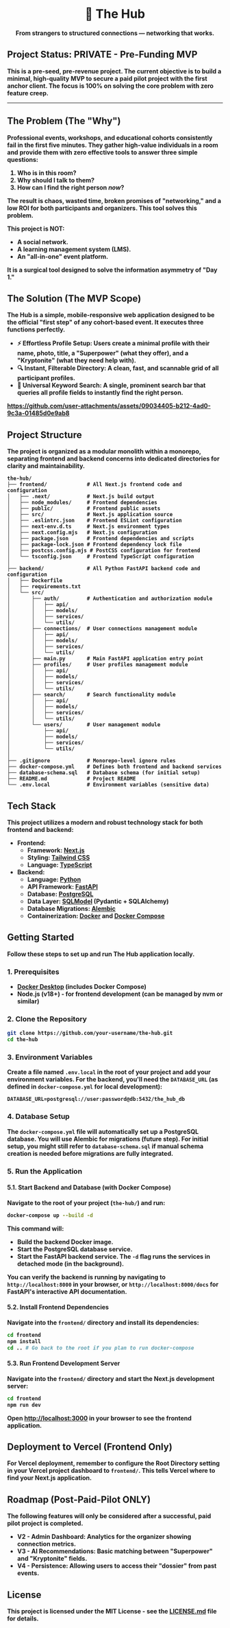 <h1 align="center">👥 The Hub</h1>

<p align="center">
  <strong>From strangers to structured connections — networking that works.
</p>

## Project Status: PRIVATE - Pre-Funding MVP

This is a pre-seed, pre-revenue project. The current objective is to build a minimal, high-quality MVP to secure a paid pilot project with the first anchor client. The focus is 100% on solving the core problem with zero feature creep.

---

## The Problem (The "Why")

Professional events, workshops, and educational cohorts consistently fail in the first five minutes. They gather high-value individuals in a room and provide them with zero effective tools to answer three simple questions:

1.  **Who is in this room?**
2.  **Why should I talk to them?**
3.  **How can I find the right person *now*?**

The result is chaos, wasted time, broken promises of "networking," and a low ROI for both participants and organizers. This tool solves this problem.

**This project is NOT:**
*   A social network.
*   A learning management system (LMS).
*   An "all-in-one" event platform.

It is a surgical tool designed to solve the information asymmetry of "Day 1."

## The Solution (The MVP Scope)

The Hub is a simple, mobile-responsive web application designed to be the official "first step" of any cohort-based event. It executes three functions perfectly.

*   **⚡️ Effortless Profile Setup:** Users create a minimal profile with their name, photo, title, a "Superpower" (what they offer), and a "Kryptonite" (what they need help with).
*   **🔍 Instant, Filterable Directory:** A clean, fast, and scannable grid of all participant profiles.
*   **🔑 Universal Keyword Search:** A single, prominent search bar that queries all profile fields to instantly find the right person.

https://github.com/user-attachments/assets/09034405-b212-4ad0-9c3a-01485d0e9ab8

## Project Structure

The project is organized as a modular monolith within a monorepo, separating frontend and backend concerns into dedicated directories for clarity and maintainability.

```
the-hub/
├── frontend/             # All Next.js frontend code and configuration
│   ├── .next/            # Next.js build output
│   ├── node_modules/     # Frontend dependencies
│   ├── public/           # Frontend public assets
│   ├── src/              # Next.js application source
│   ├── .eslintrc.json    # Frontend ESLint configuration
│   ├── next-env.d.ts     # Next.js environment types
│   ├── next.config.mjs   # Next.js configuration
│   ├── package.json      # Frontend dependencies and scripts
│   ├── package-lock.json # Frontend dependency lock file
│   ├── postcss.config.mjs # PostCSS configuration for frontend
│   └── tsconfig.json     # Frontend TypeScript configuration
│
├── backend/              # All Python FastAPI backend code and configuration
│   ├── Dockerfile
│   ├── requirements.txt
│   └── src/
│       ├── auth/         # Authentication and authorization module
│       │   ├── api/
│       │   ├── models/
│       │   ├── services/
│       │   └── utils/
│       ├── connections/  # User connections management module
│       │   ├── api/
│       │   ├── models/
│       │   ├── services/
│       │   └── utils/
│       ├── main.py       # Main FastAPI application entry point
│       ├── profiles/     # User profiles management module
│       │   ├── api/
│       │   ├── models/
│       │   ├── services/
│       │   └── utils/
│       ├── search/       # Search functionality module
│       │   ├── api/
│       │   ├── models/
│       │   ├── services/
│       │   └── utils/
│       └── users/        # User management module
│           ├── api/
│           ├── models/
│           ├── services/
│           └── utils/
│
├── .gitignore            # Monorepo-level ignore rules
├── docker-compose.yml    # Defines both frontend and backend services
├── database-schema.sql   # Database schema (for initial setup)
├── README.md             # Project README
└── .env.local            # Environment variables (sensitive data)
```

## Tech Stack

This project utilizes a modern and robust technology stack for both frontend and backend:

*   **Frontend:**
    *   **Framework:** [Next.js](https://nextjs.org/)
    *   **Styling:** [Tailwind CSS](https://tailwindcss.com/)
    *   **Language:** [TypeScript](https://www.typescriptlang.org/)
*   **Backend:**
    *   **Language:** [Python](https://www.python.org/)
    *   **API Framework:** [FastAPI](https://fastapi.tiangolo.com/)
    *   **Database:** [PostgreSQL](https://www.postgresql.org/)
    *   **Data Layer:** [SQLModel](https://sqlmodel.tiangolo.com/) (Pydantic + SQLAlchemy)
    *   **Database Migrations:** [Alembic](https://alembic.sqlalchemy.org/)
    *   **Containerization:** [Docker](https://www.docker.com/) and [Docker Compose](https://docs.docker.com/compose/)

## Getting Started

Follow these steps to set up and run The Hub application locally.

### 1. Prerequisites

*   [Docker Desktop](https://www.docker.com/products/docker-desktop) (includes Docker Compose)
*   Node.js (v18+) - for frontend development (can be managed by nvm or similar)

### 2. Clone the Repository

```bash
git clone https://github.com/your-username/the-hub.git
cd the-hub
```

### 3. Environment Variables

Create a file named `.env.local` in the **root** of your project and add your environment variables.
For the backend, you'll need the `DATABASE_URL` (as defined in `docker-compose.yml` for local development):

```
DATABASE_URL=postgresql://user:password@db:5432/the_hub_db
```

### 4. Database Setup

The `docker-compose.yml` file will automatically set up a PostgreSQL database. You will use Alembic for migrations (future step). For initial setup, you might still refer to `database-schema.sql` if manual schema creation is needed before migrations are fully integrated.

### 5. Run the Application

#### 5.1. Start Backend and Database (with Docker Compose)

Navigate to the root of your project (`the-hub/`) and run:

```bash
docker-compose up --build -d
```
This command will:
*   Build the backend Docker image.
*   Start the PostgreSQL database service.
*   Start the FastAPI backend service.
The `-d` flag runs the services in detached mode (in the background).

You can verify the backend is running by navigating to `http://localhost:8000` in your browser, or `http://localhost:8000/docs` for FastAPI's interactive API documentation.

#### 5.2. Install Frontend Dependencies

Navigate into the `frontend/` directory and install its dependencies:

```bash
cd frontend
npm install
cd .. # Go back to the root if you plan to run docker-compose
```

#### 5.3. Run Frontend Development Server

Navigate into the `frontend/` directory and start the Next.js development server:

```bash
cd frontend
npm run dev
```

Open [http://localhost:3000](http://localhost:3000) in your browser to see the frontend application.

## Deployment to Vercel (Frontend Only)

For Vercel deployment, remember to configure the **Root Directory** setting in your Vercel project dashboard to `frontend/`. This tells Vercel where to find your Next.js application.

## Roadmap (Post-Paid-Pilot ONLY)

The following features will only be considered after a successful, **paid** pilot project is completed.

*   **V2 - Admin Dashboard:** Analytics for the organizer showing connection metrics.
*   **V3 - AI Recommendations:** Basic matching between "Superpower" and "Kryptonite" fields.
*   **V4 - Persistence:** Allowing users to access their "dossier" from past events.

## License

This project is licensed under the MIT License - see the [LICENSE.md](LICENSE.md) file for details.
